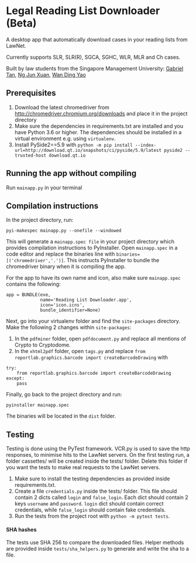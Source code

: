 # Legal Reading List Downloader (Beta)
A desktop app that automatically download cases in your reading lists from LawNet.

Currently supports SLR, SLR(R), SGCA, SGHC, WLR, MLR and Ch cases.

Built by law students from the Singapore Management University: [Gabriel Tan](https://github.com/gabrieltanhl), [Ng Jun Xuan](https://github.com/njunxuan), [Wan Ding Yao](https://github.com/DingYao)

## Prerequisites
1. Download the latest chromedriver from http://chromedriver.chromium.org/downloads and place it in the project directory
2. Make sure the dependencies in requirements.txt are installed and you have Python 3.6 or higher. The dependencies should be installed in a virtual environment e.g. using ```virtualenv```.
3. Install PySide2==5.9 with ```python -m pip install --index-url=http://download.qt.io/snapshots/ci/pyside/5.9/latest pyside2 --trusted-host download.qt.io```

## Running the app without compiling
Run ```mainapp.py``` in your terminal

## Compilation instructions
In the project directory, run:
```
pyi-makespec mainapp.py --onefile --windowed
```
This will generate a ```mainapp.spec file``` in your project directory which provides compilation instructions to PyInstaller. Open ```mainapp.spec``` in a code editor and replace the binaries line with ```binaries=[('chromedriver','.')]```. This instructs PyInstaller to bundle the chromedriver binary when it is compiling the app.

For the app to have its own name and icon, also make sure ```mainapp.spec``` contains the following:
```
app = BUNDLE(exe,
             name='Reading List Downloader.app',
             icon='icon.icns',
             bundle_identifier=None)
```

Next, go into your virtualenv folder and find the ```site-packages``` directory. Make the following 2 changes within ```site-packages```:
1) In the ```pdfminer``` folder, open ```pdfdocument.py``` and replace all mentions of Crypto to Cryptodome.
2) In the ```xhtml2pdf``` folder, open ```tags.py``` and replace ```from reportlab.graphics.barcode import createBarcodeDrawing``` with
```
try:
    from reportlab.graphics.barcode import createBarcodeDrawing
except:
    pass
```
Finally, go back to the project directory and run:
```
pyinstaller mainapp.spec
```
The binaries will be located in the ```dist``` folder.

## Testing
Testing is done using the PyTest framework. VCR.py is used to save the http responses, to minimise hits to the LawNet servers. On the first testing run, a folder cassettes/ will be created inside the tests/ folder. Delete this folder if you want the tests to make real requests to the LawNet servers.
1. Make sure to install the testing dependencies as provided inside requirements.txt.
2. Create a file ```credentials.py``` inside the tests/ folder. This file should contain 2 dicts called ```login``` and ```false_login```. Each dict should contain 2 keys ```username``` and ```password```. ```login``` dict should contain correct credentials, while ```false_login``` should contain fake credentials.
3. Run the tests from the project root with ```python -m pytest tests```.

#### SHA hashes
The tests use SHA 256 to compare the downloaded files. Helper methods are provided inside ```tests/sha_helpers.py``` to generate and write the sha to a file.

